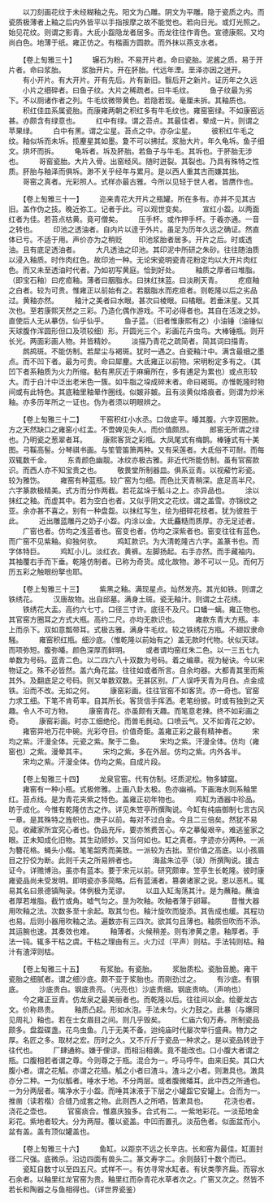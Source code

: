 <!-- { "loadSidebar": true } -->
　　以刀刻画花纹于未经糊釉之先。阳文为凸雕。阴文为平雕。隐于瓷质之内。而瓷质极薄者上釉之后内外皆平以手指按摩之故不能觉也。若向日光。或灯光照之。始见花纹。则谓之影青。大氐小盌隐龙者居多。而龙往往作青色。宣德康熙。又均尚白色。地薄于纸。雍正仿之。有楷画方圆款。而外抹以燕支水者。

　　【卷上匋雅三十】
　　辗石为粉。不易开片者。命曰瓷胎。泥酱之质。易于开片者。命曰浆胎。
　　浆胎开片。开在肧胎。代远年湮。垩泽亦因之迸开。
　　有小开片。有大开片。开有先后。片有新旧。翳后开之新片。证历年之久远
　　小片之细碎者。曰鱼子纹。大片之稀疏者。曰牛毛纹。
　　鱼子纹最为劣下。不以厕诸作者之列。牛毛纹微带黄色。若隐若现。毫厘未拆。其釉质也。
　　积红佳皿系属瓷胎。而康雍两朝之积红多有牛毛纹也。雍窑窑绿。不如康窑远甚。亦颇含有绿意也。
　　红中有绿。谓之苔点。其最佳者。晕成一片。则谓之苹果绿。
　　白中有黑。谓之尘星。苔点之中。亦杂尘星。
　　彼积红牛毛之纹。釉似坼而未坼。揽麈星其如墨。夐不可以拂拭。浆胎大片。年久龟坼。鱼子细文。烘坏而拆。
　　龟坼者。坼及肧胎。若鱼子与牛毛。其坼也。于肧胎无涉也。
　　哥窑瓷胎。大片入骨。出窑经风。随时迸裂。其裂也。乃具有殊特之性质。肧胎与釉泽而俱坼。渺不关乎经年与累月。是以西人重其古而嫌其拙。
　　哥窑之真者。光彩照人。式样亦最古雅。今所以见轻于世人者。皆赝作也。

　　【卷上匋雅三十一】
　　迩来青花大开片之瓶罐。所在多有。亦并不见其古旧。盖作伪之技。晚近弥工。记者于此。可以观世变矣。
　　宣红小盌。以两面红者为佳。若苔点枯黄。竟可僧矣。
　　压手杯。或作押手杯。于羲亦通。一音之转也。
　　印池之透油者。自内片以逹于外片。虽足为历年久远之确证。然直体已亏。不适于用。声价亦为之稍贬
　　印池浆胎者居多。开片之后。时或透油。且有底足透油者。
　　大凡透油之印池。其印泥中所研之朱砂。往往随油质以浸入釉质。时作肉红色。故印池一种。无论宋瓷明瓷青花粉定均以大开片肉红色。而又未至透油时代者。乃如初写黄庭。恰到好处。
　　釉质之厚者曰堆脂。（即宝石釉）曰疙疸釉。薄者曰胭脂水。曰抹红抹蓝。曰淡刷天青。
　　疙疸釉之白者。较为可贵。惟雍正以前始有之。若胭脂水而疙疸者。则乾隆以后之劣品过。黄釉亦然。
　　釉汁之美者曰水眼。甚次曰棱眼。曰橘眼。若垂沫星。又其次也。至若康熙天然之三彩。乃造化偶作游戏。不可必得者也。其自在活泼之妙。直使后人无从摹仿。仙乎仙乎。
　　鱼子蓝。（旧者惟康熙有之）小油锤（油锤似天球腹作浑圆形但口及项较细）形。开圆光三个。彩画花卉虫鸟。大棒锤瓶。则开长光。两面彩画人物。并皆精妙。
　　淡描乃青花之疏简者。简其词曰描青。
　　鹧鸪斑。不能仿制。若犀尘与褐斑。犹时一遇之。白瓷釉汁中。满含最细之墨点。而不凹下者。最为可贵。命曰犀麈。大氐雍正以前物。宋明粉定多有之。（其凹下者系釉质为火力所缩。黏有黑灰近于麻癞所在，多有逋足为累也）或点形较大。而于白汁中泛出老米色一簇。如牛脂之垜成碎末者。命曰褐斑。亦惟乾隆时物间或有此特色。其底釉里釉晕作圈线。似皴非皴。且有淡黄似烙痕者。则谓为炒米釉。亦多历年所之一证也。伪为者须以明眼辨之。

　　【卷上匋雅三十二】
　　干窑积红小水丞。口敛底平。皤其腹。六字双圈款。方之天然缺口之雍窑小红盂。不啻婢见失人。而价值颇昂。
　　郎窑无所谓之绿也。乃明瓷之葱翠者耳。
　　康熙客货之彩瓶。大凤尾式有梅鹊。棒锤式有十美图。弓鞵高髻。分琴祺书画。与笙管笛箫两种。又有采莲者。大氐俗不可耐。而每双辄数千金。
　　东青颜色幽靓。冰纹亦极古雅。非近代所能仿制。虽有官窑款识。而西人亦不知宝贵之也。
　　敬畏堂所制器皿。俱系豆青。以视薢竹彩瓷。较为雅饬。
　　雍窑有种蓝瓶。较广窑为匀细。而色比天青稍深。底足高半尺。六字篆款极精美。式方而分作两截。若花盆垛于觚斗之上。亦异品也。
　　涂以抹红之釉。而虚其中。若为空白也者。又似乎阴文之花纹。谓之盖雪。亦锦纹之亚。余亦甚不喜之。别有一种盘盌。以抹红写生，绘为细碎花枝者。犹为彼胜于此。
　　近出雕蓝雕丹之奶子小盌。内涂以金。大氐麤糙而质厚。亦无足述者。
　　广窑也者。仿均之浅蓝者也。窑变也者。仿均之深紫者也。窑变往往有蓝色。而广窑不见紫釉。抑独何欤。
　　鸡缸款识。为大清乾隆古六字。盖篆书也。而字体特巨。
　　鸡缸小儿。淡红衣。黄裤。左脚扬起。右手亦然。而手藏袖内。其袖覆右手而下垂。乾隆仿制者。已称为奇货。成化故物。渺不可以一见。而何万历五彩之触眼纷拏也耶。

　　【卷上匋雅三十三】
　　紫黑之釉。满现星点。灿然发亮。其光如铁。则谓之铁绣花。
　　汉唐故物。出自邱墓。满身土斑。瓷无釉汁。则谓之土花绣。
　　铁绣花大盂。高约六七寸。口径三寸许。底径不及尺。口蟠一螭。雍正物也。其官窑方圈耳之方式大瓶。高约二尺。亦均无款识也。
　　雍款东青大方瓶。丰上而杀下。双如意瓢带耳。式极古雅。满身牛毛纹。较之铁绣花方瓶。不翅奴隶命騒。
　　雍窑积红瓶。细沙底。（惟乾隆以前始有之）盖无款时代物。状似天球。而项弥短。腹弥皤。颜色深厚而鲜明。
　　或者谓均窑红朱二色。以一三五七九单数为号码。蓝青二色。以二四六八十双数为号码。着之编章。视为秘诀。今以宋物证之。殊不必皆然。盖六角花盆。往往如或者所言。自余均器。大都青其里而紫其外。及翻底足之号码。则又单数双数。无甚区别。厂人误呼天青为月白。点金成铁。沿而不改。无如之何。
　　康窑彩画。往往官窑不如客货。亦一奇也。官窑力求工细。下笔不肯苟率。自其所长。客货信手挥洒。老笔纷披。时或有独到之天趣。令人不可方物。
　　康窑青花。亦虽颇有天趣。而笔意老辣。终不如彩画之奇。
　　康窑彩画。时亦工细绝伦。而兽毛毵动。口喷云气。又不如青花之妙。
　　雍窑异地万花中碗。光彩夺目。价值奇鉅。盖雍正彩之最有精神者。
　　宋均之紫。汗漫全体。元瓷之紫。聚于二鱼。
　　宋均之紫。汗漫全体。仿均（雍窑也）之紫。漫晕其丰。
　　宋均之紫。多在外层。仿均之紫。内外各半。
　　宋均之紫。汗漫全体。仿均之紫。自成片段。

　　【卷上匋雅三十四】
　　龙泉官窑。代有仿制。坯质泥松。物多罅窳。
　　雍窑有一种小瓶。式极修雅。上画八卦太极。色亦幽褃。下画海水则系釉里红。苔点线。是为青花夹紫之特色。盖雍正初年物也。
　　鸡缸为酒器中珍品。昉于成化。今惟有乾隆仿古之作。详见朱笠亭所撰陶说。今缸有纯庙御制七言古风一章。是其殊特之旌帜也。庚子以前。每对不过白金。今且二三倍矣。然犹不易见。收藏家所宜究心者也。伪品充斥。要亦煞费苦心。卒之摹儗艰辛。难逃鉴家之眼。正未知成化旧物。其生动颕妙。又当何如也。缸之真者。字迹亦分两种。一派为簪花格。蝇头小楷。笔笔韶秀而美致。一派较为古拙。至价值之高底。以小孩眉目之狞佼为断。此则千夫之所易辨者也。
　　海盐朱泣亭（琰）所撰陶说。援古证今。详赡博治。虽亦有蓝本。要于宋元以前。研究颇审。笠亭生长乾隆。彼时康雍瓷品尚未受发明。即明瓷亦多简略。后有蓝浦者。篡袭诸家之说。恩以恶札。辄易其名曰景德镇陶录。体例极为芜谬。
　　以皿入缸淘荡其汁。是为蘸釉。蘸油者厚若堆脂。截竹或角。嘘气匀之。昰为吹釉。吹釉者薄于卵幂。
　　昔惟大器用吹釉之法。次数多至十余起。取其匀也。釉汁旋吹而旋添。其告成也缓。其程功也易。后则小器用吹釉之法。遍数亦有三四次。欲其匀且薄也。釉质但吹而不添。其运腕也速。其奏效也难。
　　釉薄者。火候稍差。则有渗黄之患。釉厚者。手法一钝。辄多干枯之虞。干枯之理由有三。火力过（平声）则枯。手法钝则枯。釉汁有渣滓则枯。

　　【卷上匋雅三十五】
　　有浆胎。有瓷胎。
　　浆胎质松。瓷胎音脆。雍干瓷胎之细腻者。谓之细沙底。颇不亚于浆胎也。而刚劲过之。
　　有沙底。有钢底。
　　沙底贵白。钢底贵亮。（光亮也）沙底贵细。钢底贵响。（声响也）
　　今之雍正豆青。仿龙泉之最美丽者也。而乾隆以后。往往间以金。绘夔龙古文。价称昻贵。
　　釉质凸起。形如水泡。手法未匀。火力鼓之。此暴（与爆同见周礼）釉也。若在士女眉目之间。则几乎毁矣。
　　仁庙六旬万寿。所制瓷品颇多。盘盌碟盏。花鸟虫鱼。几于无美不备。迨纯庙时代屡次举行盛典。物力之厚。名匠之多。取材之宏。历时之久。又不斤斤于瓷品一种求之。是以瓷品转逊于往代也。
　　厂肆通称。嫌于俚谬。而相沿相袭。竟不能改也。口小腹大者谓之瓶。口腹相若者谓之尊。今则尊之于瓶。混合为一。呼马呼牛。由来旧矣。其口大腹小者。谓之花觚。亦谓之花插。觚之小者曰渣斗。渣斗之小者。则潄具也。潄具亦分二种。一为似觚者。唾水于地。不分两层。或者腹微皤耳。此中西之所通也。一为分两层者。噙净水于小盌。而唾其沫液于下层之小罐盌它安罐上。合而为一。推凿（读若楷）合缝乃成套之物。此则西人之所哂，皆漱具也。
　　花浇也者。浇花之壶也。
　　官窑痰合。惟嘉庆独多。合式有二。一紫地彩花。一淡茄地金彩花。紫地者较大。分为两屉。覆以瓷盖。中凹而置孔。淡茄色者。似面盆而小。盆有盖。盖有顶似罐盖也。

　　【卷上匋雅三十六】
　　鱼缸。以距京不远之长辛店。长和窑为最佳。缸面封径二尺强。底微杀。沿边四面有兽头二。篆文寿字二。余则鼓钉十数个而已。
　　瓷缸自数寸以至四五尺。式样不一。有仿寻常水缸者。有状类荸齐扁。而容水石余者。以釉里红龙官窑为贵。釉里红而杂青花水草者次之。广窑又次之。然皆不若长和陶器之与鱼相得也。（详世界瓷鉴）
